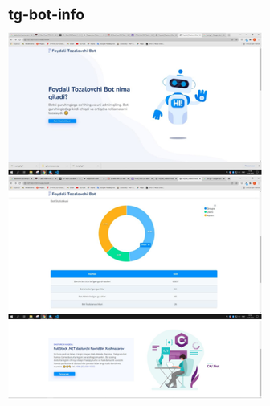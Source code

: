 # tg-bot-info
![image1](https://github.com/XushnazarovFaxriddin/tg-bot-info/blob/master/image/page1-1.jpg)
![image2](https://github.com/XushnazarovFaxriddin/tg-bot-info/blob/master/image/page1-2.jpg)
![image3](https://github.com/XushnazarovFaxriddin/tg-bot-info/blob/master/image/page1-3.JPG)
